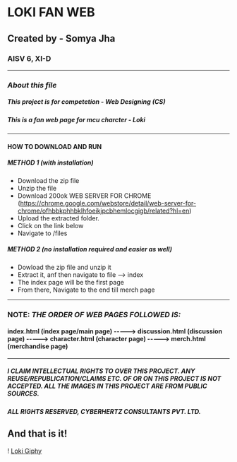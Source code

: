 # LOKI FAN WEB
## Created by - Somya Jha
### AISV 6, XI-D
---- 

### *About this file*
##### This project is for competetion - Web Designing (CS)
##### This is a fan web page for mcu charcter - Loki

---

#### **HOW TO DOWNLOAD AND RUN**

##### _METHOD 1_ (with installation)

* Download the zip file
* Unzip the file
* Download 200ok WEB SERVER FOR CHROME (https://chrome.google.com/webstore/detail/web-server-for-chrome/ofhbbkphhbklhfoeikjpcbhemlocgigb/related?hl=en)
* Upload the extracted folder. 
* Click on the link below
* Navigate to /files

##### _METHOD 2_ (no installation required and easier as well)

* Dowload the zip file and unzip it
* Extract it, anf then navigate to file --> index
* The index page will be the first page
* From there, Navigate to the end till merch page

----


### **NOTE:** _THE ORDER OF WEB PAGES FOLLOWED IS:_
#### index.html (index page/main page) -----> discussion.html (discussion page) -----> character.html (character page) -----> merch.html (merchandise page)

----




##### I CLAIM INTELLECTUAL RIGHTS TO OVER THIS PROJECT. ANY REUSE/REPUBLICATION/CLAIMS ETC. OF OR ON THIS PROJECT IS NOT ACCEPTED. ALL THE IMAGES IN THIS PROJECT ARE FROM PUBLIC SOURCES. 
##### ALL RIGHTS RESERVED, CYBERHERTZ CONSULTANTS PVT. LTD. 



## And that is it!
! [Loki Giphy](https://giphy.com/gifs/nerdist-marvel-loki-sylvie-Qa69ibdtSJY16vtSNP)



